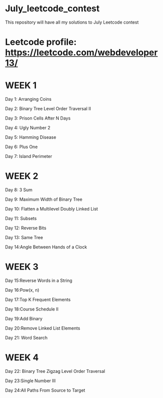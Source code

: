 # July_leetcode_contest
This repository will have all my solutions to July Leetcode contest

# Leetcode profile: https://leetcode.com/webdeveloper13/


# WEEK 1

Day 1: Arranging Coins

Day 2: Binary Tree Level Order Traversal II

Day 3: Prison Cells After N Days

Day 4: Ugly Number 2

Day 5: Hamming Disease

Day 6: Plus One

Day 7: Island Perimeter

# WEEK 2

Day 8: 3 Sum

Day 9: Maximum Width of Binary Tree

Day 10: Flatten a Multilevel Doubly Linked List

Day 11: Subsets

Day 12: Reverse Bits

Day 13: Same Tree

Day 14:Angle Between Hands of a Clock

# WEEK 3

Day 15:Reverse Words in a String

Day 16:Pow(x, n)

Day 17:Top K Frequent Elements

Day 18:Course Schedule II

Day 19:Add Binary

Day 20:Remove Linked List Elements

Day 21: Word Search

# WEEK 4

Day 22: Binary Tree Zigzag Level Order Traversal

Day 23:Single Number III

Day 24:All Paths From Source to Target

